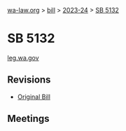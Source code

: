 [wa-law.org](/) > [bill](/bill/) > [2023-24](/bill/2023-24/) > [SB 5132](/bill/2023-24/sb/5132/)

# SB 5132
[leg.wa.gov](https://app.leg.wa.gov/billsummary?BillNumber=5132&Year=2023&Initiative=false)

## Revisions
* [Original Bill](1/)

## Meetings